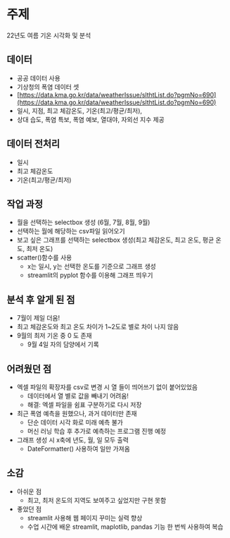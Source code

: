 # 주제
22년도 여름 기온 시각화 및 분석


## 데이터
- 공공 데이터 사용
- 기상청의 폭염 데이터 셋
- [https://data.kma.go.kr/data/weatherIssue/slthtList.do?pgmNo=690](https://data.kma.go.kr/data/weatherIssue/slthtList.do?pgmNo=690)
- 일시, 지점, 최고 체감온도, 기온(최고/평균/최저),
- 상대 습도, 폭염 특보, 폭염 예보, 열대야, 자외선 지수 제공



## 데이터 전처리
- 일시
- 최고 체감온도
- 기온(최고/평균/최저)



## 작업 과정
- 월을 선택하는 selectbox 생성 (6월, 7월, 8월, 9월)
- 선택하는 월에 해당하는 csv파일 읽어오기
- 보고 싶은 그래프를 선택하는 selectbox 생성(최고 체감온도, 최고 온도, 평균 온도, 최저 온도)
- scatter()함수를 사용
    - x는 일시, y는 선택한 온도를 기준으로 그래프 생성
    - streamlit의 pyplot 함수를 이용해 그래프 띄우기
    


## 분석 후 알게 된 점
- 7월이 제일 더움!
- 최고 체감온도와 최고 온도 차이가 1~2도로 별로 차이 나지 않음
- 9월의 최저 기온 중 0 도 존재
    - 9월 4일 자의 담양에서 기록
    


## 어려웠던 점
- 엑셀 파일의 확장자를 csv로 변경 시 열 들이 띄어쓰기 없이 붙어있었음
    - 데이터에서 열 별로 값을 빼내기 어려움!
    - 해결: 엑셀 파일을 쉼표 구분하기로 다시 저장
- 최근 폭염 예측을 원했으나, 과거 데이터만 존재
    - 단순 데이터 시각 화로 미래 예측 불가
    - 머신 러닝 학습 후 추가로 예측하는 프로그램 진행 예정
- 그래프 생성 시 x축에 년도, 월, 일 모두 출력
    - DateFormatter() 사용하여 일만 가져옴



## 소감
- 아쉬운 점
    - 최고, 최저 온도의 지역도 보여주고 싶었지만 구현 못함
- 좋았던 점
    - streamlit 사용해 웹 페이지 꾸미는 실력 향상
    - 수업 시간에 배운 streamlit, maplotlib, pandas 기능 한 번씩 사용하여 복습
